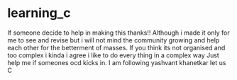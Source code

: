# learning_c
If someone decide to help in making this thanks!!
Although i made it only for me to see and revise but i will not mind the community growing and help each other for the betterment of masses.
If you think its not organised and too complex i kinda i agree i like to do every thing in a complex way Just help me if someones ocd kicks in.
I am following yashvant khanetkar let us C

